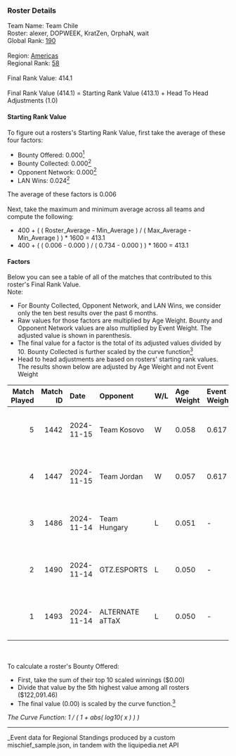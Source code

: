 ### Roster Details<br />
Team Name: Team Chile<br />
Roster: alexer, DOPWEEK, KratZen, OrphaN, wait<br />
Global Rank: [190](../../standings_global_2025_05_05.md)<br />
<br />
Region: [Americas]( ../../standings_americas_2025_05_05.md)<br />
Regional Rank: [58]( ../../standings_americas_2025_05_05.md)<br />
<br />
Final Rank Value:  414.1<br />
<br />
Final Rank Value (414.1) = Starting Rank Value (413.1) + Head To Head Adjustments (1.0)<br />

#### Starting Rank Value<br />
To figure out a rosters's Starting Rank Value, first take the average of these four factors:<br />
- Bounty Offered: 0.000[<sup>1</sup>](#table2)
- Bounty Collected: 0.000[<sup>2</sup>](#table1)
- Opponent Network: 0.000[<sup>2</sup>](#table1)
- LAN Wins: 0.024[<sup>2</sup>](#table1)

The average of these factors is 0.006<br />
<br />
Next, take the maximum and minimum average across all teams and compute the following:<br />
- 400 + ( ( Roster_Average - Min_Average ) / ( Max_Average - Min_Average ) ) * 1600 = 413.1
- 400 + ( ( 0.006 - 0.000 ) / ( 0.734 - 0.000 ) ) * 1600 = 413.1


#### Factors<br />
Below you can see a table of all of the matches that contributed to this roster's Final Rank Value.<br />
Note:<br />

- For Bounty Collected, Opponent Network, and LAN Wins, we consider only the ten best results over the past 6 months.
- Raw values for those factors are multiplied by Age Weight. Bounty and Opponent Network values are also multiplied by Event Weight. The adjusted value is shown in parenthesis.
- The final value for a factor is the total of its adjusted values divided by 10. Bounty Collected is further scaled by the curve function[<sup>3</sup>](#curveFunction)
- Head to head adjustments are based on rosters' starting rank values. The results shown below are adjusted by Age Weight and not Event Weight
<span id="table1"></span><br />


| Match Played | Match ID | Date       | Opponent        | W/L | Age Weight | Event Weight | Bounty Collected | Opponent Network | LAN Wins  | H2H Adj. | Roster                                 |
| -: | -: | :- | :- | :- | :- | :- | :- | :- | :- | -: | :- |
|            5 |     1442 | 2024-11-15 | Team Kosovo     | W   | 0.058      | 0.617        | 0.000 (0.000)    | 0.000 (0.000)    | 1 (0.058) |     0.87 | alexer, DOPWEEK, KratZen, OrphaN, wait |
|            4 |     1447 | 2024-11-15 | Team Jordan     | W   | 0.057      | 0.617        | 0.000 (0.000)    | 0.006 (0.000)    | 1 (0.057) |     0.89 | alexer, DOPWEEK, KratZen, OrphaN, wait |
|            3 |     1486 | 2024-11-14 | Team Hungary    | L   | 0.051      | -            | -                | -                | -         |    -0.41 | alexer, DOPWEEK, KratZen, OrphaN, wait |
|            2 |     1490 | 2024-11-14 | GTZ.ESPORTS     | L   | 0.050      | -            | -                | -                | -         |    -0.10 | alexer, DOPWEEK, KratZen, OrphaN, wait |
|            1 |     1493 | 2024-11-14 | ALTERNATE aTTaX | L   | 0.050      | -            | -                | -                | -         |    -0.22 | alexer, DOPWEEK, KratZen, OrphaN, wait |

<br />
<span id="table2"></span><br />
To calculate a roster's Bounty Offered:<br />

- First, take the sum of their top 10 scaled winnings ($0.00)
- Divide that value by the 5th highest value among all rosters ($122,091.46)
- The final value (0.00) is scaled by the curve function.[<sup>3</sup>](#curveFunction)

<span id="curveFunction"></span>_The Curve Function: 1 / ( 1 + abs( log10( x ) ) )_<br />

---
_Event data for Regional Standings produced by a custom mischief_sample.json, in tandem with the liquipedia.net API<br />
